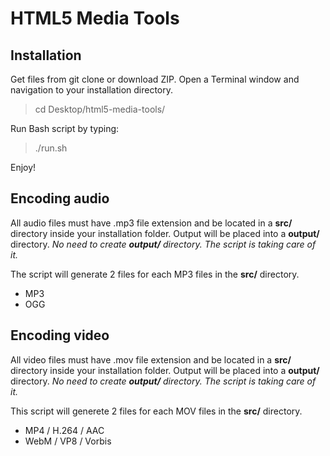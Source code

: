 HTML5 Media Tools
====================

Installation
---------------------
Get files from git clone or download ZIP.
Open a Terminal window and navigation to your installation directory.

> cd Desktop/html5-media-tools/

Run Bash script by typing:
> ./run.sh

Enjoy!

Encoding audio
---------------------
All audio files must have .mp3 file extension and be located in a **src/** directory inside your installation folder.
Output will be placed into a **output/** directory.
_No need to create **output/** directory. The script is taking care of it._

The script will generate 2 files for each MP3 files in the **src/** directory.
-   MP3
-   OGG


Encoding video
---------------------
All video files must have .mov file extension and be located in a **src/** directory inside your installation folder.
Output will be placed into a **output/** directory.
_No need to create **output/** directory. The script is taking care of it._

This script will generete 2 files for each MOV files in the **src/** directory.
-   MP4 / H.264 / AAC
-   WebM / VP8 / Vorbis
